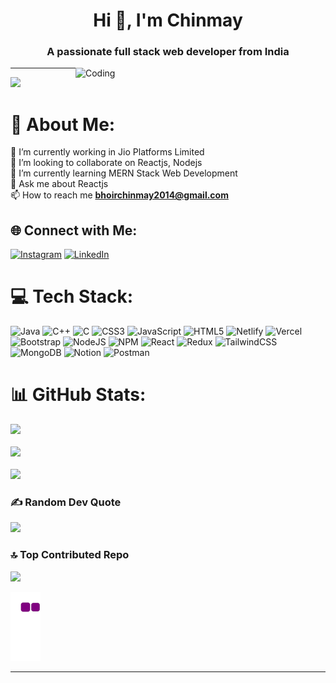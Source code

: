 <h1 align="center">Hi 👋, I'm Chinmay</h1>
<h3 align="center">A passionate full stack web developer from India</h3>
<img align="right" alt="Coding" width="400" src="https://cdn.dribbble.com/users/1162077/screenshots/3848914/programmer.gif">

---

[![](https://visitcount.itsvg.in/api?id=chinmay2660&icon=0&color=10)](https://visitcount.itsvg.in)

# 💫 About Me:

🔭 I’m currently working in Jio Platforms Limited<br>👯 I’m looking to collaborate on Reactjs, Nodejs<br>🌱 I’m currently learning MERN Stack Web Development<br>💬 Ask me about Reactjs<br>📫 How to reach me **bhoirchinmay2014@gmail.com**<br>

## 🌐 Connect with Me:

[![Instagram](https://img.shields.io/badge/Instagram-%23E4405F.svg?logo=Instagram&logoColor=white)](https://instagram.com/chinmay__bhoir) [![LinkedIn](https://img.shields.io/badge/LinkedIn-%230077B5.svg?logo=linkedin&logoColor=white)](https://linkedin.com/in/chinmay2660)

# 💻 Tech Stack:

![Java](https://img.shields.io/badge/java-%23ED8B00.svg?style=for-the-badge&logo=java&logoColor=white) ![C++](https://img.shields.io/badge/c++-%2300599C.svg?style=for-the-badge&logo=c%2B%2B&logoColor=white) ![C](https://img.shields.io/badge/c-%2300599C.svg?style=for-the-badge&logo=c&logoColor=white) ![CSS3](https://img.shields.io/badge/css3-%231572B6.svg?style=for-the-badge&logo=css3&logoColor=white) ![JavaScript](https://img.shields.io/badge/javascript-%23323330.svg?style=for-the-badge&logo=javascript&logoColor=%23F7DF1E) ![HTML5](https://img.shields.io/badge/html5-%23E34F26.svg?style=for-the-badge&logo=html5&logoColor=white) ![Netlify](https://img.shields.io/badge/netlify-%23000000.svg?style=for-the-badge&logo=netlify&logoColor=#00C7B7) ![Vercel](https://img.shields.io/badge/vercel-%23000000.svg?style=for-the-badge&logo=vercel&logoColor=white) ![Bootstrap](https://img.shields.io/badge/bootstrap-%23563D7C.svg?style=for-the-badge&logo=bootstrap&logoColor=white) ![NodeJS](https://img.shields.io/badge/node.js-6DA55F?style=for-the-badge&logo=node.js&logoColor=white) ![NPM](https://img.shields.io/badge/NPM-%23000000.svg?style=for-the-badge&logo=npm&logoColor=white) ![React](https://img.shields.io/badge/react-%2320232a.svg?style=for-the-badge&logo=react&logoColor=%2361DAFB) ![Redux](https://img.shields.io/badge/redux-%23593d88.svg?style=for-the-badge&logo=redux&logoColor=white) ![TailwindCSS](https://img.shields.io/badge/tailwindcss-%2338B2AC.svg?style=for-the-badge&logo=tailwind-css&logoColor=white) ![MongoDB](https://img.shields.io/badge/MongoDB-%234ea94b.svg?style=for-the-badge&logo=mongodb&logoColor=white) ![Notion](https://img.shields.io/badge/Notion-%23000000.svg?style=for-the-badge&logo=notion&logoColor=white) ![Postman](https://img.shields.io/badge/Postman-FF6C37?style=for-the-badge&logo=postman&logoColor=white)

# 📊 GitHub Stats:

![](https://github-readme-stats.vercel.app/api?username=chinmay2660&theme=radical&hide_border=false&include_all_commits=true&count_private=true)<br>
<br>
![](https://github-readme-streak-stats.herokuapp.com/?user=chinmay2660&theme=radical&hide_border=false)<br>
<br>
![](https://github-readme-stats.vercel.app/api/top-langs/?username=chinmay2660&theme=radical&hide_border=false&include_all_commits=true&count_private=true&layout=compact)

### ✍️ Random Dev Quote

![](https://quotes-github-readme.vercel.app/api?type=horizontal&theme=radical)

### 🔝 Top Contributed Repo

![](https://github-contributor-stats.vercel.app/api?username=chinmay2660&limit=5&theme=radical&combine_all_yearly_contributions=true)

![snake gif](https://github.com/Chinmay2660/Chinmay2660/blob/output/github-contribution-grid-snake.gif)

---
